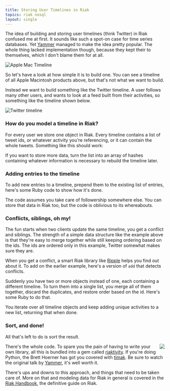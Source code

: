 ```yaml
---
title: Storing User Timelines in Riak
topics: riak nosql
layout: single
---
```

The idea of building and storing user timelines (think Twitter) in Riak confused
me at first. It sounds like such a spot-on case for time series databases. Yet
[Yammer](http://basho.com/blog/technical/2011/03/28/Riak-and-Scala-at-Yammer/)
managed to make the idea pretty popular. The whole thing lacked implementation
though, because they kept their to themselves, which I don't blame them for at
all.

![Apple Mac Timeline](https://img.skitch.com/20111215-kyt2di6kbkwrb1trsquudhy7xa.png)

So let's have a look at how simple it is to build one. You can see a timeline of
all Apple Macintosh products above, but that's not what we want to build.

Instead we want to build something like the Twitter timeline. A user follows
many other users, and wants to look at a feed built from their activities, so
something like the timeline shown below.

![Twitter timeline](https://img.skitch.com/20111215-qwnywuamtahh356qi9ri3yt9ae.png)

### How do you model a timeline in Riak?

For every user we store one object in Riak. Every timeline contains a list of
tweet ids, or whatever activity you're referencing, or it can contain the whole
tweets. Something like this should work:

<script src="https://gist.github.com/1481859.js?file=timeline.json"></script>

If you want to store more data, turn the list into an array of hashes containing
whatever information is necessary to rebuild the timeline later. 

<script src="https://gist.github.com/1481859.js?file=complex_timeline.json"></script>

### Adding entries to the timeline

To add new entries to a timeline, prepend them to the existing list of
entries, here's some Ruby code to show how it's done.

<script src="https://gist.github.com/1481859.js?file=add_entry.rb"></script>

The code assumes you take care of followership somewhere else. You can store
that data in Riak too, but the code is oblivious to its whereabouts.

### Conflicts, siblings, oh my!

The fun starts when two clients update the same timeline, you get a conflict
and siblings. The strength of a simple data structure like the example above is
that they're easy to merge together while still keeping ordering based on the
ids. The ids are ordered only in this example, Twitter somewhat makes sure they
are.

When you get a conflict, a smart Riak library like
[Ripple](https://github.com/seancribbs/ripple) helps you find out about it. To
add on the earlier example, here's a version of `add` that detects conflicts.

<script src="https://gist.github.com/1481859.js?file=add_conflicts.rb"></script>

Suddenly you have two or more objects instead of one, each containing a different timeline. To
turn them into a single list, you merge all of them together, discard the
duplicates, and restore order based on the id. Here's some Ruby to do that.

<script src="https://gist.github.com/1481859.js?file=merge_timelines.rb"></script>

You iterate over all timeline objects and keep adding unique activities to a new
list, returning that when done.

### Sort, and done!

All that's left to do is sort the result.

<script src="https://gist.github.com/1481859.js?file=add_merge_sort.rb"></script>

<a href="http://riakhandbook.com"><img src="https://img.skitch.com/20111213-jks6gqhww79y172qcdsdwpgbgu.png" style="float:right; margin-left: 10px;"></a>

There's the whole code. To spare you the pain of having to write your own
library, all this is bundled into a gem called
[riaktivity](https://github.com/roidrage/riaktivity). If you're doing Python,
the Brett Hoerner has got you covered with
[timak](https://github.com/bretthoerner/timak). Be sure to watch the original
talk by
[Yammer](http://basho.com/blog/technical/2011/03/28/Riak-and-Scala-at-Yammer/),
it's well worth it.

There's ups and downs to this approach, and things that need to be taken care
of. More on that and modeling data for Riak in general is covered in the [Riak
Handbook](http://riakhandbook.com/), the definitive guide on Riak.
